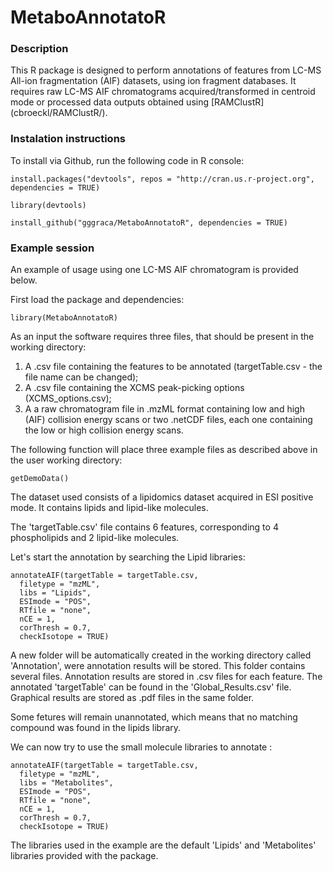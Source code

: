 # MetaboAnnotatoR

<h3> Description </h3>
This R package is designed to perform annotations of features from LC-MS All-ion fragmentation (AIF) datasets, using ion fragment databases.
It requires raw LC-MS AIF chromatograms acquired/transformed in centroid mode or processed data outputs obtained using [RAMClustR](cbroeckl/RAMClustR/). 

<h3> Instalation instructions </h3>

To install via Github, run the following code in R console:
```
install.packages("devtools", repos = "http://cran.us.r-project.org", dependencies = TRUE)

library(devtools)

install_github("gggraca/MetaboAnnotatoR", dependencies = TRUE)
```

<h3> Example session </h3>
An example of usage using one LC-MS AIF chromatogram is provided below.

First load the package and dependencies:
```
library(MetaboAnnotatoR)
```
As an input the software requires three files, that should be present in the working directory:

1. A .csv file containing the features to be annotated (targetTable.csv - the file name can be changed);
2. A .csv file containing the XCMS peak-picking options (XCMS_options.csv);
3. A a raw chromatogram file in .mzML format containing low and high (AIF) collision energy scans or two .netCDF files, 
each one containing the low or high collision energy scans. 

The following function will place three example files as described above in the user working directory:
```
getDemoData()
```
The dataset used consists of a lipidomics dataset acquired in ESI positive mode. It contains lipids and lipid-like molecules.

The 'targetTable.csv' file contains 6 features, corresponding to 4 phospholipids and 2 lipid-like molecules.

Let's start the annotation by searching the Lipid libraries:

```
annotateAIF(targetTable = targetTable.csv, 
  filetype = "mzML", 
  libs = "Lipids",
  ESImode = "POS",
  RTfile = "none",
  nCE = 1,
  corThresh = 0.7,
  checkIsotope = TRUE)
```
A new folder will be automatically created in the working directory called  'Annotation', were annotation results will be stored.
This folder contains several files. Annotation results are stored in .csv files for each feature. The annotated 'targetTable' 
can be found in the 'Global_Results.csv' file. Graphical results are stored as .pdf files in the same folder.

Some fetures will remain unannotated, which means that no matching compound was found in the lipids library. 

We can now try to use the small molecule libraries to annotate :

```
annotateAIF(targetTable = targetTable.csv, 
  filetype = "mzML", 
  libs = "Metabolites",
  ESImode = "POS",
  RTfile = "none",
  nCE = 1,
  corThresh = 0.7,
  checkIsotope = TRUE)
```
The libraries used in the example are the default 'Lipids' and 'Metabolites' libraries provided with the package.
